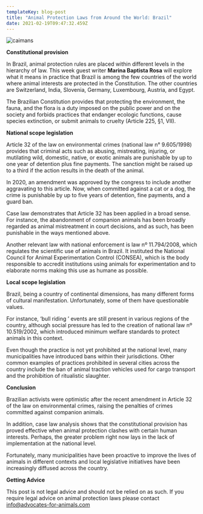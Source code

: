 ```yaml
---
templateKey: blog-post
title: "Animal Protection Laws from Around the World: Brazil"
date: 2021-02-19T09:47:32.459Z
---
```

![caimans](/img/caimans-blank-.jpg)

**Constitutional provision**

In Brazil, animal protection rules are placed within different levels in the hierarchy of law. This week guest writer **Marina Baptista Rosa** will explore what it means in practice that Brazil is among the few countries of the world where animal interests are protected in the Constitution. The other countries are Switzerland, India, Slovenia, Germany, Luxembourg, Austria, and Egypt.

The Brazilian Constitution provides that protecting the environment, the fauna, and the flora is a duty imposed on the public power and on the society and forbids practices that endanger ecologic functions, cause species extinction, or submit animals to cruelty (Article 225, §1, VII).

**National scope legislation**

Article 32 of the law on environmental crimes (national law n° 9.605/1998) provides that criminal acts such as abusing, mistreating, injuring, or mutilating wild, domestic, native, or exotic animals are punishable by up to one year of detention plus fine payments. The sanction might be raised up to a third if the action results in the death of the animal.

In 2020, an amendment was approved by the congress to include another aggravating to this article. Now, when committed against a cat or a dog, the crime is punishable by up to five years of detention, fine payments, and a guard ban.

Case law demonstrates that Article 32 has been applied in a broad sense. For instance, the abandonment of companion animals has been broadly regarded as animal mistreatment in court decisions, and as such, has been punishable in the ways mentioned above.

Another relevant law with national enforcement is law nº 11.794/2008, which regulates the scientific use of animals in Brazil. It instituted the National Council for Animal Experimentation Control (CONSEA), which is the body responsible to accredit institutions using animals for experimentation and to elaborate norms making this use as humane as possible.

**Local scope legislation**

Brazil, being a country of continental dimensions, has many different forms of cultural manifestation. Unfortunately, some of them have questionable values.

For instance, ‘bull riding ’ events are still present in various regions of the country, although social pressure has led to the creation of national law nº 10.519/2002, which introduced minimum welfare standards to protect animals in this context.

Even though the practice is not yet prohibited at the national level, many municipalities have introduced bans within their jurisdictions. Other common examples of practices prohibited in several cities across the country include the ban of animal traction vehicles used for cargo transport and the prohibition of ritualistic slaughter.

**Conclusion**

Brazilian activists were optimistic after the recent amendment in Article 32 of the law on environmental crimes, raising the penalties of crimes committed against companion animals.

In addition, case law analysis shows that the constitutional provision has proved effective when animal protection clashes with certain human interests. Perhaps, the greater problem right now lays in the lack of implementation at the national level.

Fortunately, many municipalities have been proactive to improve the lives of animals in different contexts and local legislative initiatives have been increasingly diffused across the country.

**Getting Advice**

This post is not legal advice and should not be relied on as such. If you require legal advice on animal protection laws please contact info@advocates-for-animals.com